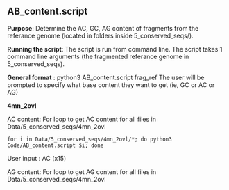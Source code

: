 ## AB_content.script

**Purpose**: Determine the AC, GC, AG content of fragments from the referance genome (located in folders inside 5_conserved_seqs/).

**Running the script**: The script is run from command line. The script takes 1 command line arguments (the fragmented referance genome in 
5_conserved_seqs). 

**General format** : python3 AB_content.script frag_ref 
The user will be prompted to specify what base content they want to get (ie, GC or AC or AG)

**4mn_2ovl**

AC content: For loop to get AC content for all files in Data/5_conserved_seqs/4mn_2ovl

`for i in Data/5_conserved_seqs/4mn_2ovl/*; do python3 Code/AB_content.script $i; done`

User input : AC (x15)

AG content: For loop to get AG content for all files in Data/5_conserved_seqs/4mn_2ovl
